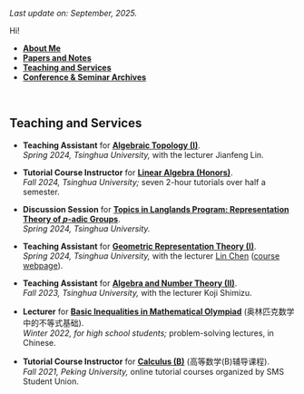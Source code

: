 _Last update on: September, 2025._

Hi! 

- [**About Me**](./index.md)
- [**Papers and Notes**](./blurbs.md)
- [**Teaching and Services**](./teaching.md)
- [**Conference & Seminar Archives**](./activities.md)

<br>

## Teaching and Services

- **Teaching Assistant** for [**Algebraic Topology (I)**](./AT1-HWsoln.pdf). <br/>
  _Spring 2024, Tsinghua University,_ with the lecturer Jianfeng Lin.

- **Tutorial Course Instructor** for [**Linear Algebra (Honors)**](./LA-Honors.pdf). <br/>
  _Fall 2024, Tsinghua University;_ seven 2-hour tutorials over half a semester.

- **Discussion Session** for [**Topics in Langlands Program: Representation Theory of _p_-adic Groups**](./p-adic-HWSoln.pdf). <br/>
  _Spring 2024, Tsinghua University._

- **Teaching Assistant** for [**Geometric Representation Theory (I)**](./GRT1-HWsoln.pdf). <br/>
  _Spring 2024, Tsinghua University,_ with the lecturer [Lin Chen](https://windshower.github.io/linchen/) ([course webpage](https://windshower.github.io/linchen/teaching/s2024.html)). 

- **Teaching Assistant** for [**Algebra and Number Theory (II)**](./ANT2-HWsoln.pdf). <br/>
  _Fall 2023, Tsinghua University,_ with the lecturer Koji Shimizu. 

- **Lecturer** for [**Basic Inequalities in Mathematical Olympiad**](./ineq/ineq.md) (奥林匹克数学中的不等式基础). <br/>
  _Winter 2022, for high school students;_ problem-solving lectures, in Chinese.
  
- **Tutorial Course Instructor** for [**Calculus (B)**](./cal2021/cal2021.md) (高等数学(B)辅导课程). <br/>
  _Fall 2021, Peking University,_ online tutorial courses organized by SMS Student Union.

